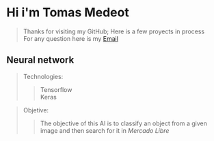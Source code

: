 # Hi i'm Tomas Medeot

>Thanks for visiting my GitHub; Here is a few proyects in process  
>For any question here is my [Email]('tomimedeot@gmail.com')
## Neural network 

>Technologies:
>>Tensorflow  
>>Keras  

>Objetive:
>>The objective of this AI is to classify an object from a given image and then search for it in *Mercado Libre*